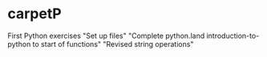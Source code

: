 # carpetP
First Python exercises
"Set up files"
"Complete python.land introduction-to-python to start of functions"
"Revised string operations"